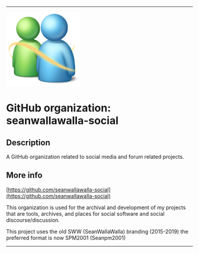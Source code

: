 
***

![LowQuality_Seanwallawalla-social_Icon.png failed to load. The file may be missing or corrupt. Check the file path for errors first.](/AdditionalInfo/1/seanwallawalla-social/LowQuality_Seanwallawalla-social_Icon.png)

# GitHub organization: seanwallawalla-social

## Description

A GitHub organization related to social media and forum related projects.

## More info

[https://github.com/seanwallawalla-social](https://github.com/seanwallawalla-social)

This organization is used for the archival and development of my projects that are tools, archives, and places for social software and social discourse/discussion.

This project uses the old SWW (SeanWallaWalla) branding (2015-2019) the preferred format is now SPM2001 (Seanpm2001)

***
